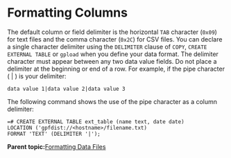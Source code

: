 # Formatting Columns 

The default column or field delimiter is the horizontal `TAB` character \(`0x09`\) for text files and the comma character \(`0x2C`\) for CSV files. You can declare a single character delimiter using the `DELIMITER` clause of `COPY`, `CREATE EXTERNAL TABLE` or `gpload` when you define your data format. The delimiter character must appear between any two data value fields. Do not place a delimiter at the beginning or end of a row. For example, if the pipe character \( \| \) is your delimiter:

```
data value 1|data value 2|data value 3

```

The following command shows the use of the pipe character as a column delimiter:

```
=# CREATE EXTERNAL TABLE ext_table (name text, date date)
LOCATION ('gpfdist://<hostname>/filename.txt)
FORMAT 'TEXT' (DELIMITER '|');

```

**Parent topic:**[Formatting Data Files](../../load/topics/g-formatting-data-files.html)


